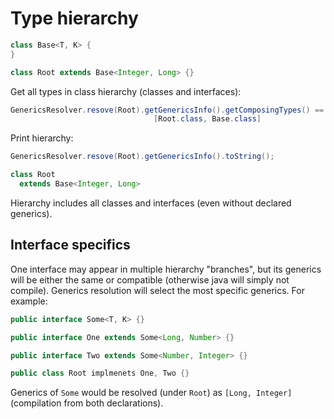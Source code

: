# Type hierarchy

```java
class Base<T, K> {   
}

class Root extends Base<Integer, Long> {}
```

Get all types in class hierarchy (classes and interfaces):

```java
GenericsResolver.resove(Root).getGenericsInfo().getComposingTypes() == 
                                [Root.class, Base.class]
```

Print hierarchy:

```java
GenericsResolver.resove(Root).getGenericsInfo().toString();
```

```java
class Root
  extends Base<Integer, Long>
``` 

Hierarchy includes all classes and interfaces (even without declared generics).

## Interface specifics 

One interface may appear in multiple hierarchy "branches", but its generics will be 
either the same or compatible (otherwise java will simply not compile). Generics resolution
will select the most specific generics. For example:

```java
public interface Some<T, K> {}

public interface One extends Some<Long, Number> {}

public interface Two extends Some<Number, Integer> {}

public class Root implmenets One, Two {}
```

Generics of `Some` would be resolved (under `Root`) as `[Long, Integer]` (compilation from both declarations).